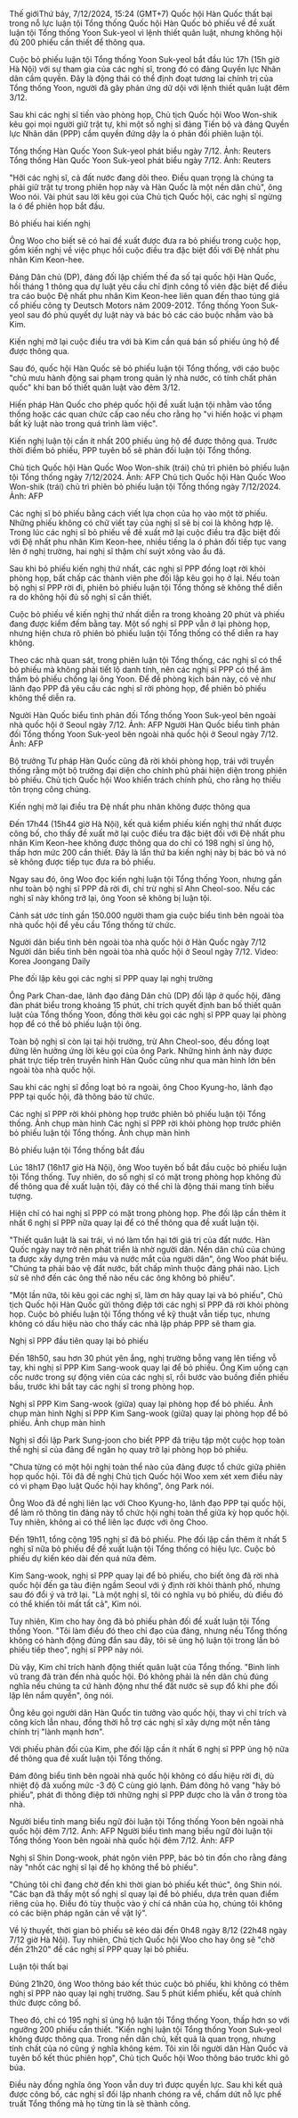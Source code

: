 Thế giớiThứ bảy, 7/12/2024, 15:24 (GMT+7)
Quốc hội Hàn Quốc thất bại trong nỗ lực luận tội Tổng thống
Quốc hội Hàn Quốc bỏ phiếu về đề xuất luận tội Tổng thống Yoon Suk-yeol vì lệnh thiết quân luật, nhưng không hội đủ 200 phiếu cần thiết để thông qua.

Cuộc bỏ phiếu luận tội Tổng thống Yoon Suk-yeol bắt đầu lúc 17h (15h giờ Hà Nội) với sự tham gia của các nghị sĩ, trong đó có đảng Quyền lực Nhân dân cầm quyền. Đây là động thái có thể định đoạt tương lai chính trị của Tổng thống Yoon, người đã gây phản ứng dữ dội với lệnh thiết quân luật đêm 3/12.

Sau khi các nghị sĩ tiến vào phòng họp, Chủ tịch Quốc hội Woo Won-shik kêu gọi mọi người giữ trật tự, khi một số nghị sĩ đảng Tiến bộ và đảng Quyền lực Nhân dân (PPP) cầm quyền đứng dậy la ó phản đối phiên luận tội.

Tổng thống Hàn Quốc Yoon Suk-yeol phát biểu ngày 7/12. Ảnh: Reuters
Tổng thống Hàn Quốc Yoon Suk-yeol phát biểu ngày 7/12. Ảnh: Reuters

"Hỡi các nghị sĩ, cả đất nước đang dõi theo. Điều quan trọng là chúng ta phải giữ trật tự trong phiên họp này và Hàn Quốc là một nền dân chủ", ông Woo nói. Vài phút sau lời kêu gọi của Chủ tịch Quốc hội, các nghị sĩ ngừng la ó để phiên họp bắt đầu.

Bỏ phiếu hai kiến nghị

Ông Woo cho biết sẽ có hai đề xuất được đưa ra bỏ phiếu trong cuộc họp, gồm kiến nghị về việc phục hồi cuộc điều tra đặc biệt đối với Đệ nhất phu nhân Kim Keon-hee.

Đảng Dân chủ (DP), đảng đối lập chiếm thế đa số tại quốc hội Hàn Quốc, hồi tháng 1 thông qua dự luật yêu cầu chỉ định công tố viên đặc biệt để điều tra cáo buộc Đệ nhất phu nhân Kim Keon-hee liên quan đến thao túng giá cổ phiếu công ty Deutsch Motors năm 2009-2012. Tổng thống Yoon Suk-yeol sau đó phủ quyết dự luật này và bác bỏ các cáo buộc nhắm vào bà Kim.

Kiến nghị mở lại cuộc điều tra với bà Kim cần quá bán số phiếu ủng hộ để được thông qua.

Sau đó, quốc hội Hàn Quốc sẽ bỏ phiếu luận tội Tổng thống, với cáo buộc "chủ mưu hành động sai phạm trong quản lý nhà nước, có tính chất phản quốc" khi ban bố thiết quân luật vào đêm 3/12.

Hiến pháp Hàn Quốc cho phép quốc hội đề xuất luận tội nhằm vào tổng thống hoặc các quan chức cấp cao nếu cho rằng họ "vi hiến hoặc vi phạm bất kỳ luật nào trong quá trình làm việc".

Kiến nghị luận tội cần ít nhất 200 phiếu ủng hộ để được thông qua. Trước thời điểm bỏ phiếu, PPP tuyên bố sẽ phản đối luận tội Tổng thống.

Chủ tịch Quốc hội Hàn Quốc Woo Won-shik (trái) chủ trì phiên bỏ phiếu luận tội Tổng thống ngày 7/12/2024. Ảnh: AFP
Chủ tịch Quốc hội Hàn Quốc Woo Won-shik (trái) chủ trì phiên bỏ phiếu luận tội Tổng thống ngày 7/12/2024. Ảnh: AFP

Các nghị sĩ bỏ phiếu bằng cách viết lựa chọn của họ vào một tờ phiếu. Những phiếu không có chữ viết tay của nghị sĩ sẽ bị coi là không hợp lệ. Trong lúc các nghị sĩ bỏ phiếu về đề xuất mở lại cuộc điều tra đặc biệt đối với Đệ nhất phu nhân Kim Keon-hee, nhiều tiếng la ó phản đối tiếp tục vang lên ở nghị trường, hai nghị sĩ thậm chí suýt xông vào ẩu đả.

Sau khi bỏ phiếu kiến nghị thứ nhất, các nghị sĩ PPP đồng loạt rời khỏi phòng họp, bất chấp các thành viên phe đối lập kêu gọi họ ở lại. Nếu toàn bộ nghị sĩ PPP rời đi, phiên bỏ phiếu luận tội Tổng thống sẽ không thể diễn ra do không hội đủ số nghị sĩ cần thiết.

Cuộc bỏ phiếu về kiến nghị thứ nhất diễn ra trong khoảng 20 phút và phiếu đang được kiểm đếm bằng tay. Một số nghị sĩ PPP vẫn ở lại phòng họp, nhưng hiện chưa rõ phiên bỏ phiếu luận tội Tổng thống có thể diễn ra hay không.

Theo các nhà quan sát, trong phiên luận tội Tổng thống, các nghị sĩ có thể bỏ phiếu mà không phải tiết lộ danh tính, nên các nghị sĩ PPP có thể âm thầm bỏ phiếu chống lại ông Yoon. Để đề phòng kịch bản này, có vẻ như lãnh đạo PPP đã yêu cầu các nghị sĩ rời phòng họp, để phiên bỏ phiếu không thể diễn ra.

Người Hàn Quốc biểu tình phản đối Tổng thống Yoon Suk-yeol bên ngoài nhà quốc hội ở Seoul ngày 7/12. Ảnh: AFP
Người Hàn Quốc biểu tình phản đối Tổng thống Yoon Suk-yeol bên ngoài nhà quốc hội ở Seoul ngày 7/12. Ảnh: AFP

Bộ trưởng Tư pháp Hàn Quốc cũng đã rời khỏi phòng họp, trái với truyền thống rằng một bộ trưởng đại diện cho chính phủ phải hiện diện trong phiên bỏ phiếu. Chủ tịch Quốc hội Woo khiển trách chính phủ, cho rằng họ thiếu tôn trọng công chúng.

Kiến nghị mở lại điều tra Đệ nhất phu nhân không được thông qua

Đến 17h44 (15h44 giờ Hà Nội), kết quả kiểm phiếu kiến nghị thứ nhất được công bố, cho thấy đề xuất mở lại cuộc điều tra đặc biệt đối với Đệ nhất phu nhân Kim Keon-hee không được thông qua do chỉ có 198 nghị sĩ ủng hộ, thấp hơn mức 200 cần thiết. Đây là lần thứ ba kiến nghị này bị bác bỏ và nó sẽ không được tiếp tục đưa ra bỏ phiếu.

Ngay sau đó, ông Woo đọc kiến nghị luận tội Tổng thống Yoon, nhưng gần như toàn bộ nghị sĩ PPP đã rời đi, chỉ trừ nghị sĩ Ahn Cheol-soo. Nếu các nghị sĩ này không trở lại, ông Yoon sẽ không bị luận tội.

Cảnh sát ước tính gần 150.000 người tham gia cuộc biểu tình bên ngoài tòa nhà quốc hội để yêu cầu Tổng thống từ chức.

Người dân biểu tình bên ngoài tòa nhà quốc hội ở Hàn Quốc ngày 7/12  
Người dân biểu tình bên ngoài tòa nhà quốc hội ở Seoul ngày 7/12. Video: Korea Joongang Daily

Phe đối lập kêu gọi các nghị sĩ PPP quay lại nghị trường

Ông Park Chan-dae, lãnh đạo đảng Dân chủ (DP) đối lập ở quốc hội, đăng đàn phát biểu trong khoảng 15 phút, chỉ trích quyết định ban bố thiết quân luật của Tổng thống Yoon, đồng thời kêu gọi các nghị sĩ PPP quay lại phòng họp để có thể bỏ phiếu luận tội ông.

Toàn bộ nghị sĩ còn lại tại hội trường, trừ Ahn Cheol-soo, đều đồng loạt đứng lên hưởng ứng lời kêu gọi của ông Park. Những hình ảnh này được phát trực tiếp trên truyền hình Hàn Quốc cũng như qua màn hình lớn bên ngoài tòa nhà quốc hội.

Sau khi các nghị sĩ đồng loạt bỏ ra ngoài, ông Choo Kyung-ho, lãnh đạo PPP tại quốc hội, đã thông báo từ chức.

Các nghị sĩ PPP rời khỏi phòng họp trước phiên bỏ phiếu luận tội Tổng thống. Ảnh chụp màn hình
Các nghị sĩ PPP rời khỏi phòng họp trước phiên bỏ phiếu luận tội Tổng thống. Ảnh chụp màn hình

Bỏ phiếu luận tội Tổng thống bắt đầu

Lúc 18h17 (16h17 giờ Hà Nội), ông Woo tuyên bố bắt đầu cuộc bỏ phiếu luận tội Tổng thống. Tuy nhiên, do số nghị sĩ có mặt trong phòng họp không đủ để thông qua đề xuất luận tội, đây có thể chỉ là động thái mang tính biểu tượng.

Hiện chỉ có hai nghị sĩ PPP có mặt trong phòng họp. Phe đối lập cần thêm ít nhất 6 nghị sĩ PPP nữa quay lại để có thể thông qua đề xuất luận tội.

"Thiết quân luật là sai trái, vì nó làm tổn hại tới giá trị của đất nước. Hàn Quốc ngày nay trở nên phát triển là nhờ người dân. Nền dân chủ của chúng ta được xây dựng trên máu và nước mắt của người dân", ông Woo phát biểu. "Chúng ta phải bảo vệ đất nước, bất chấp mình thuộc đảng phái nào. Lịch sử sẽ nhớ đến các ông thế nào nếu các ông không bỏ phiếu".

"Một lần nữa, tôi kêu gọi các nghị sĩ, làm ơn hãy quay lại và bỏ phiếu", Chủ tịch Quốc hội Hàn Quốc gửi thông điệp tới các nghị sĩ PPP đã rời khỏi phòng họp. Cuộc bỏ phiếu luận tội Tổng thống về kỹ thuật vẫn tiếp tục, nhưng không có dấu hiệu nào cho thấy các nhà lập pháp PPP sẽ tham gia.

Nghị sĩ PPP đầu tiên quay lại bỏ phiếu

Đến 18h50, sau hơn 30 phút yên ắng, nghị trường bỗng vang lên tiếng vỗ tay, khi nghị sĩ PPP Kim Sang-wook quay lại để bỏ phiếu. Ông Kim uống cạn cốc nước trong sự động viên của các nghị sĩ, rồi bước vào buồng điền phiếu bầu, trước khi bắt tay các nghị sĩ trong phòng họp.

Nghị sĩ PPP Kim Sang-wook (giữa) quay lại phòng họp để bỏ phiếu. Ảnh chụp màn hình
Nghị sĩ PPP Kim Sang-wook (giữa) quay lại phòng họp để bỏ phiếu. Ảnh chụp màn hình

Nghị sĩ đối lập Park Sung-joon cho biết PPP đã triệu tập một cuộc họp toàn thể nghị sĩ của đảng để ngăn họ quay trở lại phòng họp bỏ phiếu.

"Chưa từng có một hội nghị toàn thể nào của đảng được tổ chức giữa phiên họp quốc hội. Tôi đã đề nghị Chủ tịch Quốc hội Woo xem xét xem điều này có vi phạm Đạo luật Quốc hội hay không", ông Park nói.

Ông Woo đã đề nghị liên lạc với Choo Kyung-ho, lãnh đạo PPP tại quốc hội, để làm rõ thông tin đảng này tổ chức hội nghị toàn thể giữa kỳ họp quốc hội. Tuy nhiên, không ai có thể liên lạc được với ông Choo.

Đến 19h11, tổng cộng 195 nghị sĩ đã bỏ phiếu. Phe đối lập cần thêm ít nhất 5 nghị sĩ nữa bỏ phiếu để đề xuất luận tội Tổng thống có hiệu lực. Cuộc bỏ phiếu dự kiến kéo dài đến quá nửa đêm.

Kim Sang-wook, nghị sĩ PPP quay lại để bỏ phiếu, cho biết ông đã rời nhà quốc hội đến ga tàu điện ngầm Seoul với ý định rời khỏi thành phố, nhưng sau đó đổi ý và trở lại. "Là một nghị sĩ, tôi có nghĩa vụ bỏ phiếu, dù điều đó có thể khiến tôi mất tất cả", Kim nói.

Tuy nhiên, Kim cho hay ông đã bỏ phiếu phản đối đề xuất luận tội Tổng thống Yoon. "Tôi làm điều đó theo chỉ đạo của đảng, nhưng nếu Tổng thống không có hành động đúng đắn sau đây, tôi sẽ ủng hộ luận tội trong lần bỏ phiếu tiếp theo", nghị sĩ PPP này nói.

Dù vậy, Kim chỉ trích hành động thiết quân luật của Tổng thống. "Binh lính vũ trang đã tràn đến nhà quốc hội. Đó không phải là nền dân chủ đúng nghĩa nếu chúng ta cứ hành động như thể đất nước sẽ sụp đổ khi phe đối lập lên nắm quyền", ông nói.

Ông kêu gọi người dân Hàn Quốc tin tưởng vào quốc hội, thay vì chỉ trích và công kích lẫn nhau, đồng thời hỗ trợ các nghị sĩ xây dựng một nền tảng chính trị "lành mạnh hơn".

Với phiếu phản đối của Kim, phe đối lập cần ít nhất 6 nghị sĩ PPP ủng hộ nữa để thông qua đề xuất luận tội Tổng thống.

Đám đông biểu tình bên ngoài nhà quốc hội không có dấu hiệu rời đi, dù nhiệt độ đã xuống mức -3 độ C cùng gió lạnh. Đám đông hô vang "hãy bỏ phiếu", phát đi thông điệp tới những nghị sĩ PPP được cho là vẫn ở trong tòa nhà.

Người biểu tình mang biểu ngữ đòi luận tội Tổng thống Yoon bên ngoài nhà quốc hội đêm 7/12. Ảnh: AFP
Người biểu tình mang biểu ngữ đòi luận tội Tổng thống Yoon bên ngoài nhà quốc hội đêm 7/12. Ảnh: AFP

Nghị sĩ Shin Dong-wook, phát ngôn viên PPP, bác bỏ tin đồn cho rằng đảng này "nhốt các nghị sĩ lại để họ không thể bỏ phiếu".

"Chúng tôi chỉ đang chờ đến khi thời gian bỏ phiếu kết thúc", ông Shin nói. "Các bạn đã thấy một số nghị sĩ quay lại để bỏ phiếu, dựa trên quan điểm riêng của họ. Điều đó tùy thuộc vào ý chí cá nhân của họ, chúng tôi không có các biện pháp ngăn cản về vật lý".

Về lý thuyết, thời gian bỏ phiếu sẽ kéo dài đến 0h48 ngày 8/12 (22h48 ngày 7/12 giờ Hà Nội). Tuy nhiên, Chủ tịch Quốc hội Woo cho hay ông sẽ "chờ đến 21h20" để các nghị sĩ PPP quay lại bỏ phiếu.

Luận tội thất bại

Đúng 21h20, ông Woo thông báo kết thúc cuộc bỏ phiếu, khi không có thêm nghị sĩ PPP nào quay lại nghị trường. Sau 5 phút kiểm phiếu, kết quả chính thức được công bố.

Theo đó, chỉ có 195 nghị sĩ ủng hộ luận tội Tổng thống Yoon, thấp hơn so với ngưỡng 200 phiếu cần thiết. "Kiến nghị luận tội Tổng thống Yoon Suk-yeol không được thông qua. Trong nền dân chủ, kết quả là quan trọng, nhưng tính chất của nó cũng ý nghĩa không kém. Tôi xin lỗi người dân Hàn Quốc và tuyên bố kết thúc phiên họp", Chủ tịch Quốc hội Woo thông báo trước khi gõ búa.

Điều này đồng nghĩa ông Yoon vẫn duy trì được quyền lực. Sau khi kết quả được công bố, các nghị sĩ đối lập nhanh chóng ra về, chấm dứt nỗ lực phế truất Tổng thống mà họ từng tin là sẽ thành công.